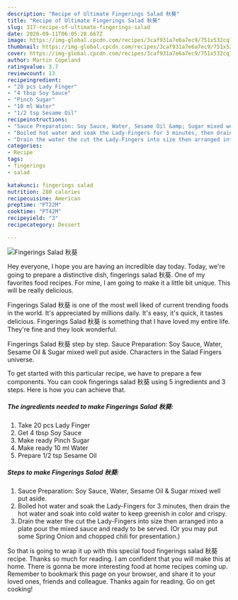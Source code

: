 ```yaml
---
description: "Recipe of Ultimate Fingerings Salad 秋葵"
title: "Recipe of Ultimate Fingerings Salad 秋葵"
slug: 317-recipe-of-ultimate-fingerings-salad
date: 2020-09-11T06:05:28.667Z
image: https://img-global.cpcdn.com/recipes/3caf931a7e6a7ec9/751x532cq70/fingerings-salad-秋葵-recipe-main-photo.jpg
thumbnail: https://img-global.cpcdn.com/recipes/3caf931a7e6a7ec9/751x532cq70/fingerings-salad-秋葵-recipe-main-photo.jpg
cover: https://img-global.cpcdn.com/recipes/3caf931a7e6a7ec9/751x532cq70/fingerings-salad-秋葵-recipe-main-photo.jpg
author: Martin Copeland
ratingvalue: 3.7
reviewcount: 13
recipeingredient:
- "20 pcs Lady Finger"
- "4 tbsp Soy Sauce"
- "Pinch Sugar"
- "10 ml Water"
- "1/2 tsp Sesame Oil"
recipeinstructions:
- "Sauce Preparation: Soy Sauce, Water, Sesame Oil &amp; Sugar mixed well put aside."
- "Boiled hot water and soak the Lady-Fingers for 3 minutes, then drain the hot water and soak into cold water to keep greenish in color and crispy."
- "Drain the water the cut the Lady-Fingers into size then arranged into a plate pour the mixed sauce and ready to be served. (Or you may put some Spring Onion and chopped chili for presentation.)"
categories:
- Recipe
tags:
- fingerings
- salad

katakunci: fingerings salad 
nutrition: 280 calories
recipecuisine: American
preptime: "PT22M"
cooktime: "PT42M"
recipeyield: "3"
recipecategory: Dessert

---
```



![Fingerings Salad 秋葵](https://img-global.cpcdn.com/recipes/3caf931a7e6a7ec9/751x532cq70/fingerings-salad-秋葵-recipe-main-photo.jpg)

Hey everyone, I hope you are having an incredible day today. Today, we're going to prepare a distinctive dish, fingerings salad 秋葵. One of my favorites food recipes. For mine, I am going to make it a little bit unique. This will be really delicious.

Fingerings Salad 秋葵 is one of the most well liked of current trending foods in the world. It's appreciated by millions daily. It's easy, it's quick, it tastes delicious. Fingerings Salad 秋葵 is something that I have loved my entire life. They're fine and they look wonderful.

Fingerings Salad 秋葵 step by step. Sauce Preparation: Soy Sauce, Water, Sesame Oil &amp; Sugar mixed well put aside. Characters in the Salad Fingers universe.


To get started with this particular recipe, we have to prepare a few components. You can cook fingerings salad 秋葵 using 5 ingredients and 3 steps. Here is how you can achieve that.

<!--inarticleads1-->

##### The ingredients needed to make Fingerings Salad 秋葵:

1. Take 20 pcs Lady Finger
1. Get 4 tbsp Soy Sauce
1. Make ready Pinch Sugar
1. Make ready 10 ml Water
1. Prepare 1/2 tsp Sesame Oil




<!--inarticleads2-->

##### Steps to make Fingerings Salad 秋葵:

1. Sauce Preparation: Soy Sauce, Water, Sesame Oil &amp; Sugar mixed well put aside.
1. Boiled hot water and soak the Lady-Fingers for 3 minutes, then drain the hot water and soak into cold water to keep greenish in color and crispy.
1. Drain the water the cut the Lady-Fingers into size then arranged into a plate pour the mixed sauce and ready to be served. (Or you may put some Spring Onion and chopped chili for presentation.)




So that is going to wrap it up with this special food fingerings salad 秋葵 recipe. Thanks so much for reading. I am confident that you will make this at home. There is gonna be more interesting food at home recipes coming up. Remember to bookmark this page on your browser, and share it to your loved ones, friends and colleague. Thanks again for reading. Go on get cooking!
